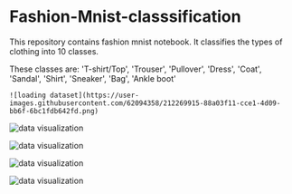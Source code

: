 # Fashion-Mnist-classsification 

This repository contains fashion mnist notebook. It classifies the types of clothing into 10 classes. 

These classes are: 
    'T-shirt/Top',
    'Trouser',
    'Pullover',
    'Dress',
    'Coat',
    'Sandal',
    'Shirt',
    'Sneaker',
    'Bag',
    'Ankle boot'
    
    ![loading dataset](https://user-images.githubusercontent.com/62094358/212269915-88a03f11-cce1-4d09-bb6f-6bc1fdb642fd.png)


![data visualization](https://user-images.githubusercontent.com/62094358/212269954-b95e4e19-7cbc-4f90-8ddd-5fe4ff70400f.png)

![data visualization](https://user-images.githubusercontent.com/62094358/212269980-70726703-17f3-4f66-88f8-6b1759439137.png)

![data visualization](https://user-images.githubusercontent.com/62094358/212270008-bfd6bf0b-9994-4af9-826e-d2cbf69c911f.png)

![data visualization](https://user-images.githubusercontent.com/62094358/212270048-d0777566-fe34-46a8-bfdb-9e16f999d654.png)



